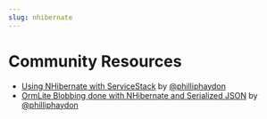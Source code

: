 ```yaml
---
slug: nhibernate
---
```

# Community Resources
  - [Using NHibernate with ServiceStack](http://www.philliphaydon.com/2012/06/05/using-nhibernate-with-servicestack/) by [@philliphaydon](https://twitter.com/philliphaydon)
  - [OrmLite Blobbing done with NHibernate and Serialized JSON](http://www.philliphaydon.com/2012/03/ormlite-blobbing-done-with-nhibernate-and-serialized-json/) by [@philliphaydon](https://twitter.com/philliphaydon)

